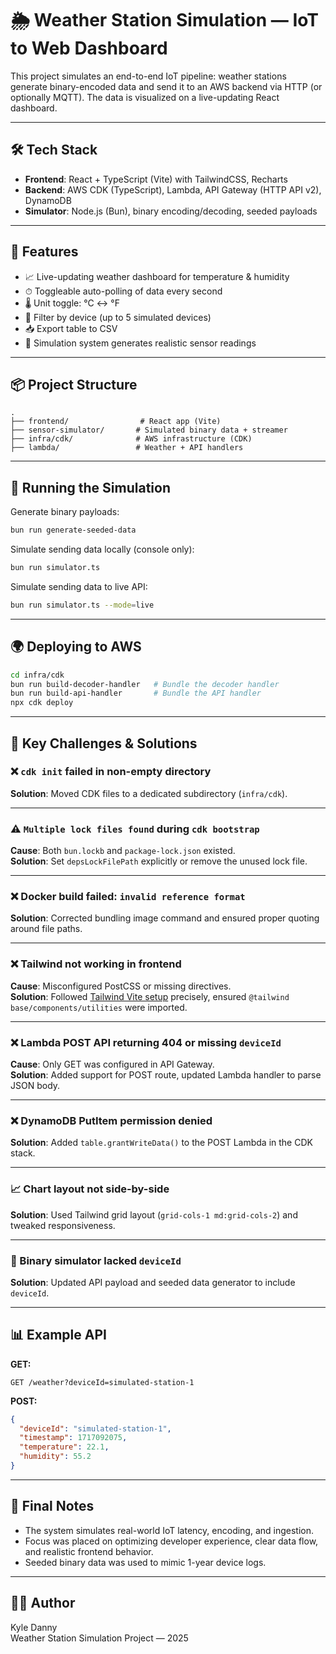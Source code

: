 # 🌦️ Weather Station Simulation — IoT to Web Dashboard

This project simulates an end-to-end IoT pipeline: weather stations generate binary-encoded data and send it to an AWS backend via HTTP (or optionally MQTT). The data is visualized on a live-updating React dashboard.

---

## 🛠 Tech Stack

- **Frontend**: React + TypeScript (Vite) with TailwindCSS, Recharts
- **Backend**: AWS CDK (TypeScript), Lambda, API Gateway (HTTP API v2), DynamoDB
- **Simulator**: Node.js (Bun), binary encoding/decoding, seeded payloads

---

## 🔧 Features

- 📈 Live-updating weather dashboard for temperature & humidity
- ⏱ Toggleable auto-polling of data every second
- 🌡 Unit toggle: °C ↔ °F
- 🧭 Filter by device (up to 5 simulated devices)
- 📥 Export table to CSV
- 🧪 Simulation system generates realistic sensor readings

---

## 📦 Project Structure

```
.
├── frontend/                # React app (Vite)
├── sensor-simulator/       # Simulated binary data + streamer
├── infra/cdk/              # AWS infrastructure (CDK)
├── lambda/                 # Weather + API handlers
```

---

## 🧪 Running the Simulation

Generate binary payloads:

```bash
bun run generate-seeded-data
```

Simulate sending data locally (console only):

```bash
bun run simulator.ts
```

Simulate sending data to live API:

```bash
bun run simulator.ts --mode=live
```

---

## 🌍 Deploying to AWS

```bash
cd infra/cdk
bun run build-decoder-handler   # Bundle the decoder handler
bun run build-api-handler       # Bundle the API handler
npx cdk deploy
```

---

## 🚩 Key Challenges & Solutions

### ❌ `cdk init` failed in non-empty directory

**Solution**: Moved CDK files to a dedicated subdirectory (`infra/cdk`).

---

### ⚠️ `Multiple lock files found` during `cdk bootstrap`

**Cause**: Both `bun.lockb` and `package-lock.json` existed.  
**Solution**: Set `depsLockFilePath` explicitly or remove the unused lock file.

---

### ❌ Docker build failed: `invalid reference format`

**Solution**: Corrected bundling image command and ensured proper quoting around file paths.

---

### ❌ Tailwind not working in frontend

**Cause**: Misconfigured PostCSS or missing directives.  
**Solution**: Followed [Tailwind Vite setup](https://tailwindcss.com/docs/installation/using-vite) precisely, ensured `@tailwind base/components/utilities` were imported.

---

### ❌ Lambda POST API returning 404 or missing `deviceId`

**Cause**: Only GET was configured in API Gateway.  
**Solution**: Added support for POST route, updated Lambda handler to parse JSON body.

---

### ❌ DynamoDB PutItem permission denied

**Solution**: Added `table.grantWriteData()` to the POST Lambda in the CDK stack.

---

### 📈 Chart layout not side-by-side

**Solution**: Used Tailwind grid layout (`grid-cols-1 md:grid-cols-2`) and tweaked responsiveness.

---

### 🧪 Binary simulator lacked `deviceId`

**Solution**: Updated API payload and seeded data generator to include `deviceId`.

---

## 📊 Example API

**GET:**

```
GET /weather?deviceId=simulated-station-1
```

**POST:**

```json
{
  "deviceId": "simulated-station-1",
  "timestamp": 1717092075,
  "temperature": 22.1,
  "humidity": 55.2
}
```

---

## 🧠 Final Notes

- The system simulates real-world IoT latency, encoding, and ingestion.
- Focus was placed on optimizing developer experience, clear data flow, and realistic frontend behavior.
- Seeded binary data was used to mimic 1-year device logs.

---

## 👨‍💻 Author

Kyle Danny  
Weather Station Simulation Project — 2025
